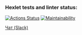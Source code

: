 ### Hexlet tests and linter status:

[![Actions Status](https://github.com/Fedinyak/frontend-project-12/workflows/hexlet-check/badge.svg)](https://github.com/Fedinyak/frontend-project-12/actions)
[![Maintainability](https://api.codeclimate.com/v1/badges/737fafe015688bc9636e/maintainability)](https://codeclimate.com/github/Fedinyak/frontend-project-12/maintainability)

[Чат (Slack)](https://frontend-project-12-production-bd53.up.railway.app)
